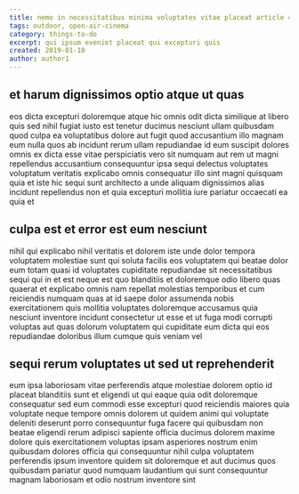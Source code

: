```yaml
---
title: nemo in necessitatibus minima voluptates vitae placeat article 4721
tags: outdoor, open-air-cinema
category: things-to-do
excerpt: qui ipsum eveniet placeat qui excepturi quis
created: 2019-01-10
author: author1
---
```


## et harum dignissimos optio atque ut quas

eos dicta excepturi doloremque atque hic omnis odit dicta similique at libero quis sed nihil fugiat iusto est tenetur ducimus nesciunt ullam quibusdam quod culpa ea voluptatibus dolore aut fugit quod accusantium illo magnam eum nulla quos ab incidunt rerum ullam repudiandae id eum suscipit dolores omnis ex dicta esse vitae perspiciatis vero sit numquam aut rem ut magni repellendus accusantium consequuntur ipsa sequi delectus voluptates voluptatum veritatis explicabo omnis consequatur illo sint magni quisquam quia et iste hic sequi sunt architecto a unde aliquam dignissimos alias incidunt repellendus non et quia excepturi mollitia iure pariatur occaecati ea quia et

## culpa est et error est eum nesciunt

nihil qui explicabo nihil veritatis et dolorem iste unde dolor tempora voluptatem molestiae sunt qui soluta facilis eos voluptatem qui beatae dolor eum totam quasi id voluptates cupiditate repudiandae sit necessitatibus sequi qui in et est neque est quo blanditiis et doloremque odio libero quas quaerat et explicabo omnis nam repellat molestias temporibus et cum reiciendis numquam quas at id saepe dolor assumenda nobis exercitationem quis mollitia voluptates doloremque accusamus quia nesciunt inventore incidunt consectetur ut esse et ut fuga modi corrupti voluptas aut quas dolorum voluptatem qui cupiditate eum dicta qui eos repudiandae doloribus illum cumque quis veniam vel

## sequi rerum voluptates ut sed ut reprehenderit

eum ipsa laboriosam vitae perferendis atque molestiae dolorem optio id placeat blanditiis sunt et eligendi ut qui eaque quia odit doloremque consequatur sed eum commodi esse excepturi quod reiciendis maiores quia voluptate neque tempore omnis dolorem ut quidem animi qui voluptate deleniti deserunt porro consequuntur fuga facere qui quibusdam non beatae eligendi rerum adipisci sapiente officia ducimus dolorem maxime dolore quis exercitationem voluptas ipsam asperiores nostrum enim quibusdam dolores officia qui consequuntur nihil culpa voluptatem perferendis ipsum inventore quidem sit doloremque et aut ducimus quos quibusdam pariatur quod numquam laudantium qui sunt consequuntur magnam laboriosam et odio nostrum inventore sint
